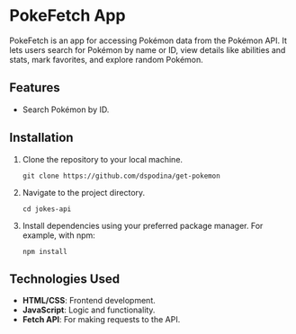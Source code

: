 # PokeFetch App

PokeFetch is an app for accessing Pokémon data from the Pokémon API. It lets users search for Pokémon by name or ID, view details like abilities and stats, mark favorites, and explore random Pokémon.

## Features

- Search Pokémon by ID.

## Installation

1. Clone the repository to your local machine.
   ```
   git clone https://github.com/dspodina/get-pokemon
   ```
2. Navigate to the project directory.
   ```
   cd jokes-api
   ```
3. Install dependencies using your preferred package manager. For example, with npm:
   ```
   npm install
   ```

## Technologies Used

- **HTML/CSS**: Frontend development.
- **JavaScript**: Logic and functionality.
- **Fetch API**: For making requests to the API.
